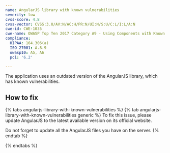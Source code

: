 ```yaml
---
name: AngularJS library with known vulnerabilities
severity: low
cvss-score: 4.8
cvss-vector: CVSS:3.0/AV:N/AC:H/PR:N/UI:N/S:U/C:L/I:L/A:N
cwe-id: CWE-1035
cwe-name: OWASP Top Ten 2017 Category A9 - Using Components with Known Vulnerabilities
compliance:
  HIPAA: 164.306(a)
  ISO 27001: A.8.9
  owasp10: A5, A6
  pci: '6.2'

---            
```


The application uses an outdated version of the AngularJS library, which has known vulnerabilities.

## How to fix

{% tabs angularjs-library-with-known-vulnerabilities %}
{% tab angularjs-library-with-known-vulnerabilities generic %}
To fix this issue, please update AngularJS to the latest available version on its official website.

Do not forget to update all the AngularJS files you have on the server.
{% endtab %}

{% endtabs %}
